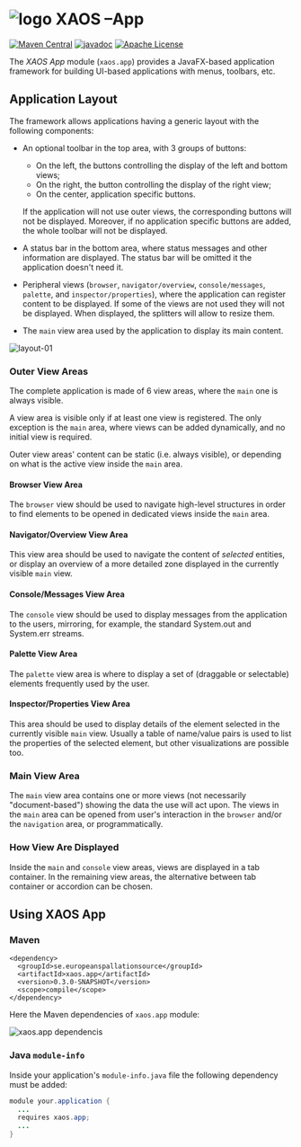 # ![logo](https://github.com/ESSICS/XAOS/blob/master/doc/logo-small.png) XAOS –App

<!-- [![Sonatype Nexus (Snapshots)](https://img.shields.io/nexus/s/https/oss.sonatype.org/se.europeanspallationsource/xaos.app.svg)](https://oss.sonatype.org/content/repositories/snapshots/se/europeanspallationsource/xaos.app/) -->
[![Maven Central](https://img.shields.io/maven-central/v/se.europeanspallationsource/xaos.app.svg)](https://repo1.maven.org/maven2/se/europeanspallationsource/xaos.app)
[![javadoc](https://www.javadoc.io/badge/se.europeanspallationsource/xaos.app.svg)](https://www.javadoc.io/doc/se.europeanspallationsource/xaos.app)
[![Apache License](https://img.shields.io/badge/license-Apache%20License%202.0-yellow.svg)](http://www.apache.org/licenses/LICENSE-2.0)

The _XAOS App_ module (`xaos.app`) provides a JavaFX-based application
framework for building UI-based applications with menus, toolbars, etc.


## Application Layout

The framework allows applications having a generic layout with the following components:

- An optional toolbar in the top area, with 3 groups of buttons:

  - On the left, the buttons controlling the display of the left and bottom views;
  - On the right, the button controlling the display of the right view;
  - On the center, application specific buttons.

  If the application will not use outer views, the corresponding buttons will not be displayed.
  Moreover, if no application specific buttons are added, the whole toolbar will not be displayed.

- A status bar in the bottom area, where status messages and other information are displayed.
  The status bar will be omitted it the application doesn't need it.

- Peripheral views (`browser`, `navigator/overview`, `console/messages`, `palette`, and `inspector/properties`),
  where the application can register content to be displayed. If some of the views are not used they
  will not be displayed. When displayed, the splitters will allow to resize them.

- The `main` view area used by the application to display its main content.

![layout-01](https://github.com/ESSICS/XAOS/blob/master/doc/layout-01.png)


### Outer View Areas

The complete application is made of 6 view areas, where the `main` one is always visible.

A view area is visible only if at least one view is registered. The only exception is
the `main` area, where views can be added dynamically, and no initial view is required.

Outer view areas' content can be static (i.e. always visible), or depending on what is the
active view inside the `main` area.


#### Browser View Area

The `browser` view should be used to navigate high-level structures in order to
find elements to be opened in dedicated views inside the `main` area.


#### Navigator/Overview View Area

This view area should be used to navigate the content of _selected_
entities, or display an overview of a more detailed zone displayed in
the currently visible `main` view.


#### Console/Messages View Area

The `console` view should be used to display messages from the application to the users,
mirroring, for example, the standard System.out and System.err streams.


#### Palette View Area

The `palette` view area is where to display a set of (draggable or selectable)
elements frequently used by the user.


#### Inspector/Properties View Area

This area should be used to display details of the element selected in the
currently visible `main` view. Usually a table of name/value pairs is used to
list the properties of the selected element, but other visualizations are
possible too.


### Main View Area

The `main` view area contains one or more views (not necessarily "document-based") 
showing the data the use will act upon. The views in the `main` area can be opened 
from user's interaction in the `browser` and/or the `navigation` area, or 
programmatically.


### How View Are Displayed

Inside the `main` and `console` view areas, views are displayed in a tab container.
In the remaining view areas, the alternative between tab container or accordion can
be chosen.


## Using XAOS App


### Maven

```maven
<dependency>
  <groupId>se.europeanspallationsource</groupId>
  <artifactId>xaos.app</artifactId>
  <version>0.3.0-SNAPSHOT</version>
  <scope>compile</scope>
</dependency>
```

Here the Maven dependencies of `xaos.app` module:

![xaos.app dependencis](https://github.com/ESSICS/XAOS/blob/master/xaos.app.module/doc/maven-dependencies.png)


### Java `module-info`

Inside your application's `module-info.java` file the following dependency must
be added:

```java
module your.application {
  ...
  requires xaos.app;
  ...
}
```

